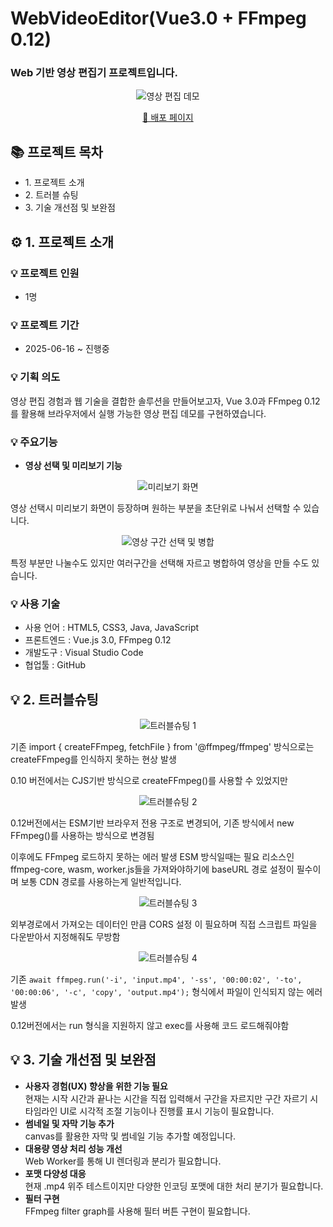 <h1>WebVideoEditor(Vue3.0 + FFmpeg 0.12)</h1>

<h3>Web 기반 영상 편집기 프로젝트입니다.</h3>

<p style="text-align:center;">
  <img src="https://github.com/user-attachments/assets/2650b9ec-e4f1-46db-9ae2-cdfd2abd2378" alt="영상 편집 데모" style="max-width: 80%;"/>
</p>

<p style="text-align:center;">
  <a  style="text-align:center;" href="https://6852e9535e51ac294c207bee--timely-queijadas-e93381.netlify.app/" target="_blank" rel="noopener noreferrer">📝 배포 페이지</a>
</p>

<h2>📚 <strong>프로젝트 목차</strong></h2>

<ul>
  <li>1. 프로젝트 소개</li>
  <li>2. 트러블 슈팅</li>
  <li>3. 기술 개선점 및 보완점</li>
</ul>

<h2>⚙️ 1. <strong>프로젝트 소개</strong></h2>

<h3>💡 프로젝트 인원</h3>
<ul>
  <li>1명</li>
</ul>

<h3>💡 프로젝트 기간</h3>
<ul>
  <li>2025-06-16 ~ 진행중</li>
</ul>

<h3>💡 기획 의도</h3>
<p>영상 편집 경험과 웹 기술을 결합한 솔루션을 만들어보고자, Vue 3.0과 FFmpeg 0.12를 활용해 브라우저에서 실행 가능한 영상 편집 데모를 구현하였습니다.</p>

<h3>💡 주요기능</h3>
<ul>
  <li><strong>영상 선택 및 미리보기 기능</strong></li>
</ul>

<p style="text-align:center;">
  <img src="https://github.com/user-attachments/assets/81415c1d-8b0e-4808-804b-683aa879f620" alt="미리보기 화면" style="max-width: 80%;"/>
</p>

<p>영상 선택시 미리보기 화면이 등장하며 원하는 부분을 초단위로 나눠서 선택할 수 있습니다.</p>

<p style="text-align:center;">
  <img src="https://github.com/user-attachments/assets/72247bc7-d7ef-4bc8-a875-a92c9b9160e9" alt="영상 구간 선택 및 병합" style="max-width: 80%;"/>
</p>

<p>특정 부분만 나눌수도 있지만 여러구간을 선택해 자르고 병합하여 영상을 만들 수도 있습니다.</p>

<h3>💡 사용 기술</h3>
<ul>
  <li>사용 언어 : HTML5, CSS3, Java, JavaScript</li>
  <li>프론트엔드 : Vue.js 3.0, FFmpeg 0.12</li>
  <li>개발도구 : Visual Studio Code</li>
  <li>협업툴 : GitHub</li>
</ul>

<h2>💡 2. 트러블슈팅</h2>

<p style="text-align:center;">
  <img src="https://github.com/user-attachments/assets/3852ad9f-702b-4bef-9cdd-ddce9f626b2e" alt="트러블슈팅 1" style="max-width: 80%;"/>
</p>

<p>기존 import { createFFmpeg, fetchFile } from '@ffmpeg/ffmpeg' 방식으로는 createFFmpeg를 인식하지 못하는 현상 발생</p>
<p>0.10 버전에서는 CJS기반 방식으로 createFFmpeg()를 사용할 수 있었지만</p>

<p style="text-align:center;">
  <img src="https://github.com/user-attachments/assets/cb1fdebf-e138-4f5d-a988-f660679aa036" alt="트러블슈팅 2" style="max-width: 80%;"/>
</p>

<p>0.12버전에서는 ESM기반 브라우저 전용 구조로 변경되어, 기존 방식에서 new FFmpeg()를 사용하는 방식으로 변경됨</p>
<p>이후에도 FFmpeg 로드하지 못하는 에러 발생 ESM 방식일때는 필요 리소스인 ffmpeg-core, wasm, worker.js들을 가져와야하기에 baseURL 경로 설정이 필수이며 보통 CDN 경로를 사용하는게 일반적입니다.</p>

<p style="text-align:center;">
  <img src="https://github.com/user-attachments/assets/7670a569-e465-4330-b165-9cd4bd3aa04a" alt="트러블슈팅 3" style="max-width: 80%;"/>
</p>

<p>외부경로에서 가져오는 데이터인 만큼 CORS 설정 이 필요하며 직접 스크립트 파일을 다운받아서 지정해줘도 무방함</p>

<p style="text-align:center;">
  <img src="https://github.com/user-attachments/assets/405107e1-989c-4ab3-a1d3-5f01f40a4d13" alt="트러블슈팅 4" style="max-width: 80%;"/>
</p>

<p>기존 <code>await ffmpeg.run('-i', 'input.mp4', '-ss', '00:00:02', '-to', '00:00:06', '-c', 'copy', 'output.mp4');</code> 형식에서 파일이 인식되지 않는 에러 발생</p>
<p>0.12버전에서는 run 형식을 지원하지 않고 exec를 사용해 코드 로드해줘야함</p>

<h2>💡 3. 기술 개선점 및 보완점</h2>

<ul>
  <li><strong>사용자 경험(UX) 향상을 위한 기능 필요</strong><br/>
  현재는 시작 시간과 끝나는 시간을 직접 입력해서 구간을 자르지만 구간 자르기 시 타임라인 UI로 시각적 조절 기능이나 진행률 표시 기능이 필요합니다.</li>
  
  <li><strong>썸네일 및 자막 기능 추가</strong><br/>
  canvas를 활용한 자막 및 썸네일 기능 추가할 예정입니다.</li>
  
  <li><strong>대용량 영상 처리 성능 개선</strong><br/>
  Web Worker를 통해 UI 렌더링과 분리가 필요합니다.</li>
  
  <li><strong>포맷 다양성 대응</strong><br/>
  현재 .mp4 위주 테스트이지만 다양한 인코딩 포맷에 대한 처리 분기가 필요합니다.</li>
  
  <li><strong>필터 구현</strong><br/>
  FFmpeg filter graph를 사용해 필터 버튼 구현이 필요합니다.</li>
</ul>
